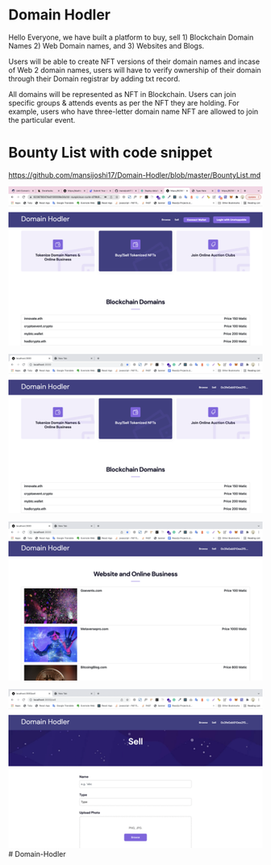 # Domain Hodler

Hello Everyone, we have built a platform to buy, sell 1) Blockchain Domain Names 2) Web Domain names, and 3) Websites and Blogs.

Users will be able to create NFT versions of their domain names and incase of Web 2 domain names, users will have to verify ownership of their domain through their Domain registrar by adding txt record.

All domains will be represented as NFT in Blockchain. Users can join specific groups & attends events as per the NFT they are holding. For example, users who have three-letter domain name NFT are allowed to join the particular event.

# Bounty List with code snippet
https://github.com/mansijoshi17/Domain-Hodler/blob/master/BountyList.md



![Home](wallets.png)


![Home](home1.png)


![Home](home2.png)


![Sell](sell.png)# Domain-Hodler


